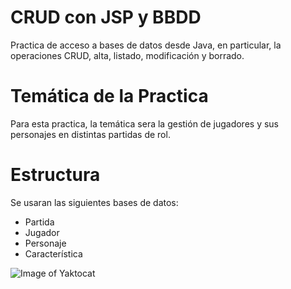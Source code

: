 # CRUD con JSP y BBDD

  Practica de acceso a bases de datos desde Java, en particular, la operaciones CRUD, alta, listado, modificación y borrado.

# Temática de la Practica

  Para esta practica, la temática sera la gestión de jugadores y sus personajes en distintas partidas de rol.

# Estructura

  Se usaran las siguientes bases de datos:

  * Partida
  * Jugador
  * Personaje 
  * Característica

  ![Image of Yaktocat](https://github.com/GuillermoGarcia/dam-2018-crud-jsp-personajes-rol/jspcrud01.jpg)